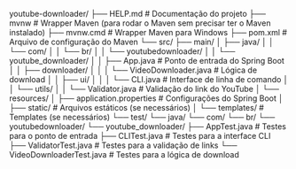 youtube-downloader/ 
├── HELP.md                             # Documentação do projeto
├── mvnw                                # Wrapper Maven (para rodar o Maven sem precisar ter o Maven instalado)
├── mvnw.cmd                            # Wrapper Maven para Windows
├── pom.xml                              # Arquivo de configuração do Maven
└── src/
├── main/
│   ├── java/
│   │   └── com/
│   │       └── br/
│   │           └── youtubedownloader/
│   │               └── youtube_downloader/
│   │                   ├── App.java           # Ponto de entrada do Spring Boot
│   │                   ├── downloader/
│   │                   │   └── VideoDownloader.java  # Lógica de download
│   │                   ├── ui/
│   │                   │   └── CLI.java       # Interface de linha de comando
│   │                   └── utils/
│   │                       └── Validator.java # Validação do link do YouTube
│   └── resources/
│       ├── application.properties   # Configurações do Spring Boot
│       ├── static/                  # Arquivos estáticos (se necessários)
│       └── templates/               # Templates (se necessários)
└── test/
└── java/
└── com/
└── br/
└── youtubedownloader/
└── youtube_downloader/
├── AppTest.java          # Testes para o ponto de entrada
├── CLITest.java         # Testes para a interface CLI
├── ValidatorTest.java   # Testes para a validação de links
└── VideoDownloaderTest.java # Testes para a lógica de download
